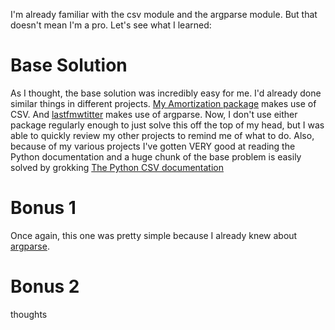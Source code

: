 I'm already familiar with the csv module and the argparse module. But that doesn't mean I'm a pro. Let's see what I learned:

# Base Solution

As I thought, the base solution was incredibly easy for me. I'd already done similar things in different projects. [My Amortization package](https://github.com/djotaku/amortization) makes use of CSV. And [lastfmwtitter](https://pypi.org/project/lastfmtwitter/) makes use of argparse. Now, I don't use either package regularly enough to just solve this off the top of my head, but I was able to quickly review my other projects to remind me of what to do. Also, because of my various projects I've gotten VERY good at reading the Python documentation and a huge chunk of the base problem is easily solved by grokking [The Python CSV documentation](https://docs.python.org/3/library/csv.html)

# Bonus 1 

Once again, this one was pretty simple because I already knew about [argparse](https://docs.python.org/3/library/argparse.html).

# Bonus 2 

thoughts